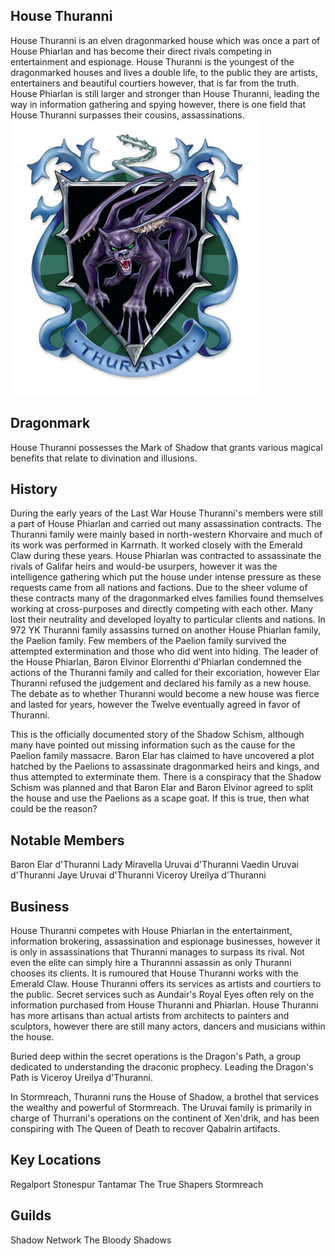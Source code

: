 ## House Thuranni
House Thuranni is an elven dragonmarked house which was once a part of House Phiarlan and has become their direct rivals competing in entertainment and espionage. House Thuranni is the youngest of the dragonmarked houses and lives a double life, to the public they are artists, entertainers and beautiful courtiers however, that is far from the truth. House Phiarlan is still larger and stronger than House Thuranni, leading the way in information gathering and spying however, there is one field that House Thuranni surpasses their cousins, assassinations.
![](./thuranni-coa.jpg)

## Dragonmark
House Thuranni possesses the Mark of Shadow that grants various magical benefits that relate to divination and illusions.

## History
During the early years of the Last War House Thuranni's members were still a part of House Phiarlan and carried out many assassination contracts. The Thuranni family were mainly based in north-western Khorvaire and much of its work was performed in Karrnath. It worked closely with the Emerald Claw during these years. House Phiarlan was contracted to assassinate the rivals of Galifar heirs and would-be usurpers, however it was the intelligence gathering which put the house under intense pressure as these requests came from all nations and factions. Due to the sheer volume of these contracts many of the dragonmarked elves families found themselves working at cross-purposes and directly competing with each other. Many lost their neutrality and developed loyalty to particular clients and nations. In 972 YK Thuranni family assassins turned on another House Phiarlan family, the Paelion family. Few members of the Paelion family survived the attempted extermination and those who did went into hiding. The leader of the House Phiarlan, Baron Elvinor Elorrenthi d'Phiarlan condemned the actions of the Thuranni family and called for their excoriation, however Elar Thuranni refused the judgement and declared his family as a new house. The debate as to whether Thuranni would become a new house was fierce and lasted for years, however the Twelve eventually agreed in favor of Thuranni.

This is the officially documented story of the Shadow Schism, although many have pointed out missing information such as the cause for the Paelion family massacre. Baron Elar has claimed to have uncovered a plot hatched by the Paelions to assassinate dragonmarked heirs and kings, and thus attempted to exterminate them. There is a conspiracy that the Shadow Schism was planned and that Baron Elar and Baron Elvinor agreed to split the house and use the Paelions as a scape goat. If this is true, then what could be the reason?

## Notable Members
Baron Elar d'Thuranni
Lady Miravella Uruvai d'Thuranni
Vaedin Uruvai d'Thuranni
Jaye Uruvai d'Thuranni
Viceroy Ureilya d'Thuranni

## Business
House Thuranni competes with House Phiarlan in the entertainment, information brokering, assassination and espionage businesses, however it is only in assassinations that Thuranni manages to surpass its rival. Not even the elite can simply hire a Thurannni assassin as only Thuranni chooses its clients. It is rumoured that House Thuranni works with the Emerald Claw. House Thuranni offers its services as artists and courtiers to the public. Secret services such as Aundair's Royal Eyes often rely on the information purchased from House Thuranni and Phiarlan. House Thuranni has more artisans than actual artists from architects to painters and sculptors, however there are still many actors, dancers and musicians within the house.

Buried deep within the secret operations is the Dragon's Path, a group dedicated to understanding the draconic prophecy. Leading the Dragon's Path is Viceroy Ureilya d'Thuranni.

In Stormreach, Thuranni runs the House of Shadow, a brothel that services the wealthy and powerful of Stormreach. The Uruvai family is primarily in charge of Thurrani's operations on the continent of Xen'drik, and has been conspiring with The Queen of Death to recover Qabalrin artifacts.

## Key Locations
Regalport
Stonespur
Tantamar
The True Shapers
Stormreach

## Guilds
Shadow Network
The Bloody Shadows

